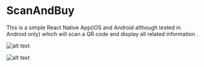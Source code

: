# ScanAndBuy

This is a simple React Native App(iOS and Android although tested in Android only) which will scan a QR code and display all related information .

![alt text](https://chart.googleapis.com/chart?chl=Plastic+Model+Kit+%2769+Chevy+Nova+SS%5E31445020988%5Ehttps%3A%2F%2Fi5.walmartimages.com%2Fasr%2Fac3a17f2-805e-4af6-9616-456f0534a962_1.cdf2c0cd92929fd85823d7c67d4e7d5f.jpeg%3FodnBg%3DFFFFFF%26odnHeight%3D2000%26odnWidth%3D2000&chs=200x200&cht=qr&chld=H%7C0)

![alt text](https://chart.googleapis.com/chart?chl=Plastic+Model+Kit+%2769+Chevy+Nova+SS%5E31445020988%5Ehttps%3A%2F%2Fi5.walmartimages.com%2Fdfw%2F63fd9f59-c334%2Fde53efeb-e676-4a1d-98fe-0072f9aa983a%2Fv1%2F69Nova.mp4&chs=200x200&cht=qr&chld=H%7C0)
